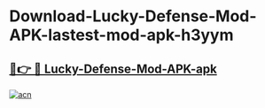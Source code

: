 # Download-Lucky-Defense-Mod-APK-lastest-mod-apk-h3yym

<h2><a href="https://apkcomod.com?title=Lucky-Defense-Mod-APK">🔗👉 🔴 Lucky-Defense-Mod-APK-apk </a></h2>

[![acn](https://github.com/user-attachments/assets/0f9c940e-d8b0-45ae-aac7-cd30a18b3e1c)](https://apkcomod.com?title=Lucky-Defense-Mod-APK)
